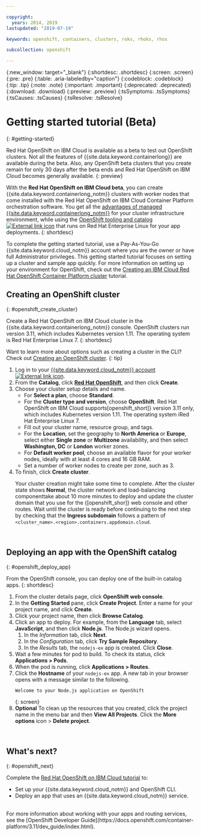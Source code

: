 ```yaml
---

copyright:
  years: 2014, 2019
lastupdated: "2019-07-19"

keywords: openshift, containers, clusters, roks, rhoks, rhos

subcollection: openshift

---
```


{:new_window: target="_blank"}
{:shortdesc: .shortdesc}
{:screen: .screen}
{:pre: .pre}
{:table: .aria-labeledby="caption"}
{:codeblock: .codeblock}
{:tip: .tip}
{:note: .note}
{:important: .important}
{:deprecated: .deprecated}
{:download: .download}
{:preview: .preview}
{:tsSymptoms: .tsSymptoms}
{:tsCauses: .tsCauses}
{:tsResolve: .tsResolve}

# Getting started tutorial (Beta)
{: #getting-started}

Red Hat OpenShift on IBM Cloud is available as a beta to test out OpenShift clusters. Not all the features of {{site.data.keyword.containerlong}} are available during the beta. Also, any OpenShift beta clusters that you create remain for only 30 days after the beta ends and Red Hat OpenShift on IBM Cloud becomes generally available.
{: preview}

With the **Red Hat OpenShift on IBM Cloud beta**, you can create {{site.data.keyword.containerlong_notm}} clusters with worker nodes that come installed with the Red Hat OpenShift on IBM Cloud Container Platform orchestration software. You get all the [advantages of managed {{site.data.keyword.containerlong_notm}}](/docs/containers?topic=containers-responsibilities_iks) for your cluster infrastructure environment, while using the [OpenShift tooling and catalog ![External link icon](../icons/launch-glyph.svg "External link icon")](https://docs.openshift.com/container-platform/3.11/welcome/index.html) that runs on Red Hat Enterprise Linux for your app deployments.
{: shortdesc}

To complete the getting started tutorial, use a Pay-As-You-Go {{site.data.keyword.cloud_notm}} account where you are the owner or have full Administrator privileges. This getting started tutorial focuses on setting up a cluster and sample app quickly. For more information on setting up your environment for OpenShift, check out the [Creating an IBM Cloud Red Hat OpenShift Container Platform cluster](/docs/openshift?topic=openshift-tutorial) tutorial.

## Creating an OpenShift cluster
{: #openshift_create_cluster}

Create a Red Hat OpenShift on IBM Cloud cluster in the {{site.data.keyword.containerlong_notm}} console. OpenShift clusters run version 3.11, which includes Kubernetes version 1.11. The operating system is Red Hat Enterprise Linux 7.
{: shortdesc}

Want to learn more about options such as creating a cluster in the CLI? Check out [Creating an OpenShift cluster](/docs/openshift?topic=openshift-openshift-create-cluster).
{: tip}

1.  Log in to your [{{site.data.keyword.cloud_notm}} account ![External link icon](../icons/launch-glyph.svg "External link icon")](https://cloud.ibm.com/).
2.  From the **Catalog**, click [**Red Hat OpenShift**](), and then click **Create**.
3.  Choose your cluster setup details and name. 
    *   For **Select a plan**, choose **Standard**.
    *   For the **Cluster type and version**, choose **OpenShift**. Red Hat OpenShift on IBM Cloud supports[openshift_short]} version 3.11 only, which includes Kubernetes version 1.11. The operating system iRed Hat Enterprise Linux 7.
    *   Fill out your cluster name, resource group, and tags.
    *   For the **Location**, set the geography to **North America** or **Europe**, select either **Single zone** or **Multizone** availability, and then select **Washington, DC** or **London** worker zones.
    *   For **Default worker pool**, choose an available flavor for your worker nodes, ideally with at least 4 cores and 16 GB RAM.
    *   Set a number of worker nodes to create per zone, such as 3.
4.  To finish, click **Create cluster**.<p class="note">Your cluster creation might take some time to complete. After the cluster state shows **Normal**, the cluster network and load-balancing componenttake about 10 more minutes to deploy and update the cluster domain that you use for the {[openshift_shor]} web console and other routes. Wait until the cluster is ready before continuing to the next step by checking that the **Ingress subdomain** follows a pattern of `<cluster_name>.<region>.containers.appdomain.cloud`.</p>

<br />


## Deploying an app with the OpenShift catalog
{: #openshift_deploy_app}

From the OpenShift console, you can deploy one of the built-in catalog apps.
{: shortdesc}

1.  From the cluster details page, click **OpenShift web console**.
2.  In the **Getting Started** pane, click **Create Project**. Enter a name for your project name, and click **Create**.
3.  Click your project name, then click **Browse Catalog**. 
4.  Click an app to deploy. For example, from the **Language** tab, select **JavaScript**, and then click **Node.js**. The Node.js wizard opens.
    1.  In the *Information* tab, click **Next**.
    2.  In the *Configuration* tab, click **Try Sample Repository**.
    3.  In the *Results* tab, the `nodejs-ex` app is created. Click **Close**.
5.  Wait a few minutes for pod to build. To check its status, click **Applications > Pods**.
6.  When the pod is running, click **Applications > Routes**.
7.  Click the **Hostname** of your `nodejs-ex` app. A new tab in your browser opens with a message similar to the following.
    ```
    Welcome to your Node.js application on OpenShift
    ```
    {: screen}
8.  **Optional** To clean up the resources that you created, click the project name in the menu bar and then **View All Projects**. Click the **More options** icon > **Delete project**.

<br />


## What's next?
{: #openshift_next}

Complete the [Red Hat OpenShift on IBM Cloud tutorial](/docs/openshift?topic=openshift-tutorial) to:
* Set up your {{site.data.keyword.cloud_notm}} and OpenShift CLI.
* Deploy an app that uses an {{site.data.keyword.cloud_notm}} service.

<br>
For more information about working with your apps and routing services, see the [OpenShift Developer Guide](https://docs.openshift.com/container-platform/3.11/dev_guide/index.html).

<br />



